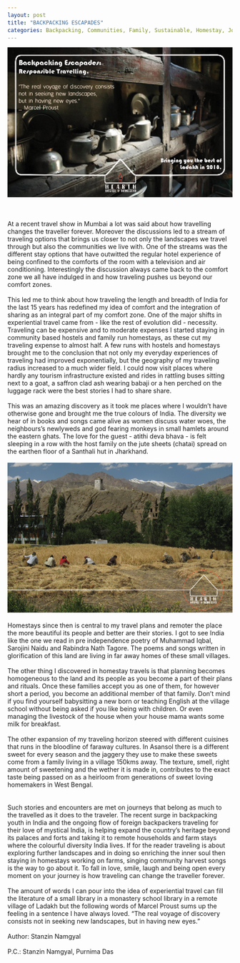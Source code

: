 ```yaml
---
layout: post
title: "BACKPACKING ESCAPADES"
categories: Backpacking, Communities, Family, Sustainable, Homestay, Journeys, Stories, Landscapes, Responsible Travelling, 2018, Leh,Ladakh, Blogs
---
```


![Backpacking Escapades](/images/blogs_2_a.png)

<br/><br/>
At a recent travel show in Mumbai a lot was said about how travelling changes the traveller forever. Moreover the discussions led to a stream of traveling options that brings us closer to not only the landscapes we travel through but also the communities we live with. One of the streams was the different stay options that have outwitted the regular hotel experience of being confined to the comforts of the room with a television and air conditioning. Interestingly the discussion always came back to the comfort zone we all have indulged in and how traveling pushes us beyond our comfort zones.
<br/><br/>
This led me to think about how traveling the length and breadth of India for the last 15 years has redefined my idea of comfort and the integration of sharing as an integral part of my comfort zone. One of the major shifts in experiential travel came from - like the rest of evolution did - necessity. Traveling can be expensive and to moderate expenses I started staying in community based hostels and family run homestays, as these cut my traveling expense to almost half. A few runs with hostels and homestays brought me to the conclusion that not only my everyday experiences of traveling had improved exponentially, but the geography of my traveling radius increased to a much wider field. I could now visit places where hardly any tourism infrastructure existed and rides in rattling buses sitting next to a goat, a saffron clad ash wearing babaji or a hen perched on the luggage rack were the best stories I had to share share. 
<br/><br/>
This was an amazing discovery as it took me places where I wouldn’t have otherwise gone and brought me the true colours of India. The diversity we hear of in books and songs came alive as women discuss water woes, the neighbours’s newlyweds and god fearing monkeys in small hamlets around the eastern ghats. The love for the guest - atithi deva bhava - is felt sleeping in a row with the host family on the jute sheets (chatai) spread on the earthen floor of a Santhali hut in Jharkhand. 
<br/><br/>
![Backpacking Escapades](/images/blogs_2_b.png)
<br/><br/>
Homestays since then is central to my travel plans and remoter the place the more beautiful its people and better are their stories. I got to see India like the one we read in pre independence poetry of Muhammad Iqbal, Sarojini Naidu and Rabindra Nath Tagore. The poems and songs written in glorification of this land are living in far away homes of these small villages. 
<br/><br/>
The other thing I discovered in homestay travels is that planning becomes homogeneous to the land and its people as you become a part of their plans and rituals. Once these families accept you as one of them, for however short a period, you become an additional member of that family. Don’t mind if you find yourself babysitting a new born or teaching English at the village school without being asked if you like being with children. Or even managing the livestock of the house when your house mama wants some milk for breakfast. 
<br/><br/>
The other expansion of my traveling horizon steered with different cuisines that runs in the bloodline of faraway cultures. In Asansol there is a different sweet for every season and the jaggery they use to make these sweets come from a family living in a village 150kms away. The texture, smell, right amount of sweetening and the wether it is made in, contributes to the exact taste being passed on as a heirloom from generations of sweet loving homemakers in West Bengal.  
<br/><br/>
Such stories and encounters are met on journeys that belong as much to the travelled as it does to the traveler. The recent surge in backpacking youth in India and the ongoing flow of foreign backpackers traveling for their love of mystical India, is helping expand the country’s heritage beyond its palaces and forts and taking it to remote households and farm stays where the colourful diversity India lives. If for the reader traveling is about exploring further landscapes and in doing so enriching the inner soul then staying in homestays working on farms, singing community harvest songs is the way to go about it. To fall in love, smile, laugh and being open every moment on your journey is how traveling can change the traveller forever.
<br/><br/>
The amount of words I can pour into the idea of experiential travel can fill the literature of a small library in a monastery school library in a remote village of Ladakh but the following words of Marcel Proust sums up the feeling in a sentence I have always loved. “The real voyage of discovery consists not in seeking new landscapes, but in having new eyes.”
<br/><br/>
Author: Stanzin Namgyal
<br/><br/>
P.C.: Stanzin Namgyal, Purnima Das
